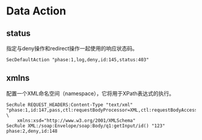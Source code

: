# Data Action

## status

指定与deny操作和redirect操作一起使用的响应状态码。

```
SecDefaultAction "phase:1,log,deny,id:145,status:403"
```

## xmlns

配置一个XML命名空间（namespace），它将用于XPath表达式的执行。

```
SecRule REQUEST_HEADERS:Content-Type "text/xml" "phase:1,id:147,pass,ctl:requestBodyProcessor=XML,ctl:requestBodyAccess=On, \
    xmlns:xsd="http://www.w3.org/2001/XMLSchema"
SecRule XML:/soap:Envelope/soap:Body/q1:getInput/id() "123" phase:2,deny,id:148
```
